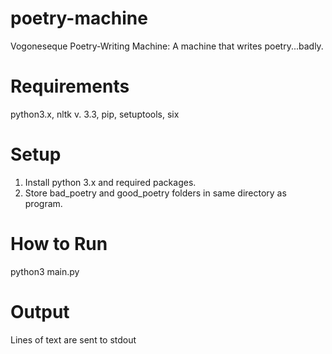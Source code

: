 # poetry-machine
Vogoneseque Poetry-Writing Machine: A machine that writes poetry...badly.

# Requirements
python3.x, nltk v. 3.3, pip, setuptools, six

# Setup
1. Install python 3.x and required packages.
2. Store bad_poetry and good_poetry folders in same directory as program.

# How to Run
python3 main.py

# Output
Lines of text are sent to stdout
